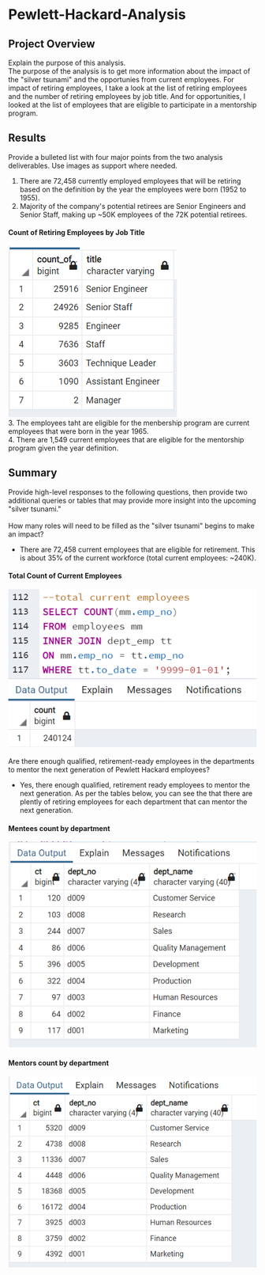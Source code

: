 # Pewlett-Hackard-Analysis

## Project Overview
Explain the purpose of this analysis.<br>
The purpose of the analysis is to get more information about the impact of the "silver tsunami" and the opportunies from current employees. For impact of retiring employees, I take a look at the list of retiring employees and the number of retiring employees by job title. And for opportunities, I looked at the list of employees that are eligible to participate in a mentorship program. <br>

## Results
Provide a bulleted list with four major points from the two analysis deliverables. Use images as support where needed. <br>

1. There are 72,458 currently employed employees that will be retiring based on the definition by the year the employees were born (1952 to 1955). <br>
2. Majority of the company's potential retirees are Senior Engineers and Senior Staff, making up ~50K employees of the 72K potential retirees. <br>
#### Count of Retiring Employees by Job Title <br>
![Count of Retiring Employees by Title](https://github.com/jinnabelle/Pewlett-Hackard-Analysis/blob/main/Retiring%20Titles%20Mix.png?raw=true) 
<br>
3. The employees taht are eligible for the menbership program are current employees that were born in the year 1965. <br>
4. There are 1,549 current employees that are eligible for the mentorship program given the year definition. 
<br>

## Summary
Provide high-level responses to the following questions, then provide two additional queries or tables that may provide more insight into the upcoming "silver tsunami."<br>
<br>
How many roles will need to be filled as the "silver tsunami" begins to make an impact? <br>
- There are 72,458 current employees that are eligible for retirement. This is about 35% of the current workforce (total current employees: ~240K). <br>
#### Total Count of Current Employees<br>
![Total Count of Current Employees](https://github.com/jinnabelle/Pewlett-Hackard-Analysis/blob/main/total%20current%20employee%20count.png?raw=true)
<br>
<br>
Are there enough qualified, retirement-ready employees in the departments to mentor the next generation of Pewlett Hackard employees? <br>
- Yes, there enough qualified, retirement ready employees to mentor the next generation. As per the tables below, you can see the that there are plently of retiring employees for each department that can mentor the next generation. 

#### Mentees count by department <br>
![Next Generation Count by Department](https://github.com/jinnabelle/Pewlett-Hackard-Analysis/blob/main/Mentorship%20Department%20Group.png?raw=true)
<br>
#### Mentors count by department <br>
![Retirees Count by Department](https://github.com/jinnabelle/Pewlett-Hackard-Analysis/blob/main/To%20Mentor%20Department%20Group.png?raw=true)
